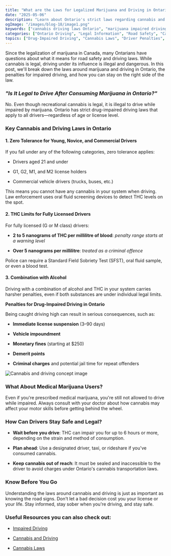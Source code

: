 ```yaml
---
title: "What are the Laws for Legalized Marijuana and Driving in Ontario?"
date: "2025-05-06"
description: "Learn about Ontario's strict laws regarding cannabis and driving, including zero tolerance policies, THC limits, penalties for violations, and essential safety tips for all drivers in the province."
ogImage: "/images/blog-18/image1.png"
keywords: ["cannabis driving laws Ontario", "marijuana impaired driving", "driving high penalties", "Ontario THC limits", "zero tolerance cannabis", "drug-impaired driving", "cannabis transportation laws", "impaired driving charges", "novice driver marijuana", "roadside cannabis testing", "Standard Field Sobriety Test", "cannabis blood levels legal", "medical marijuana driving", "G2 driver cannabis rules", "commercial driver cannabis", "license suspension drug impaired", "criminal charges marijuana driving", "oral fluid screening device", "cannabis impairment duration", "Canadian roadside testing"]
categories: ["Ontario Driving", "Legal Information", "Road Safety", "Cannabis Regulations"]
topics: ["Drug-Impaired Driving", "Cannabis Laws", "Driver Penalties", "Safety Guidelines"]
---
```


Since the legalization of marijuana in Canada, many Ontarians have questions about what it means for road safety and driving laws. While cannabis is legal, driving under its influence is illegal and dangerous. In this post, we'll break down the laws around marijuana and driving in Ontario, the penalties for impaired driving, and how you can stay on the right side of the law.

### *"Is It Legal to Drive After Consuming Marijuana in Ontario?"*

No. Even though recreational cannabis is legal, it is illegal to drive while impaired by marijuana. Ontario has strict drug-impaired driving laws that apply to all drivers—regardless of age or license level.

### **Key Cannabis and Driving Laws in Ontario**

#### **1\. Zero Tolerance for Young, Novice, and Commercial Drivers**

If you fall under any of the following categories, zero tolerance applies:

* Drivers aged 21 and under

* G1, G2, M1, and M2 license holders

* Commercial vehicle drivers (trucks, buses, etc.)

This means you cannot have any cannabis in your system when driving. Law enforcement uses oral fluid screening devices to detect THC levels on the spot.

#### **2\. THC Limits for Fully Licensed Drivers**

For fully licensed (G or M class) drivers:

* **2 to 5 nanograms of THC per millilitre of blood**: *penalty range starts at a warning level*

* **Over 5 nanograms per millilitre**: *treated as a criminal offence*

Police can require a Standard Field Sobriety Test (SFST), oral fluid sample, or even a blood test.

#### **3\. Combination with Alcohol**

Driving with a combination of alcohol and THC in your system carries harsher penalties, even if both substances are under individual legal limits.

**Penalties for Drug-Impaired Driving in Ontario**

Being caught driving high can result in serious consequences, such as:

* **Immediate license suspension** (3–90 days)

* **Vehicle impoundment**

* **Monetary fines** (starting at $250)

* **Demerit points**

* **Criminal charges** and potential jail time for repeat offenders

![Cannabis and driving concept image](/images/blog-18/image1.png)

### **What About Medical Marijuana Users?**

Even if you're prescribed medical marijuana, you're still not allowed to drive while impaired. Always consult with your doctor about how cannabis may affect your motor skills before getting behind the wheel.

### **How Can Drivers Stay Safe and Legal?**

* **Wait before you drive**: THC can impair you for up to 6 hours or more, depending on the strain and method of consumption.

* **Plan ahead**: Use a designated driver, taxi, or rideshare if you've consumed cannabis.

* **Keep cannabis out of reach**: It must be sealed and inaccessible to the driver to avoid charges under Ontario's cannabis transportation laws.

### **Know Before You Go**

Understanding the laws around cannabis and driving is just as important as knowing the road signs. Don't let a bad decision cost you your license or your life. Stay informed, stay sober when you're driving, and stay safe.

### **Useful Resources you can also check out:**

* [Impaired Driving](https://www.ontario.ca/page/impaired-driving)

* [Cannabis and Driving](https://www.ontario.ca/page/cannabis-and-driving) 

* [Cannabis Laws](https://www.ontario.ca/page/cannabis-laws)